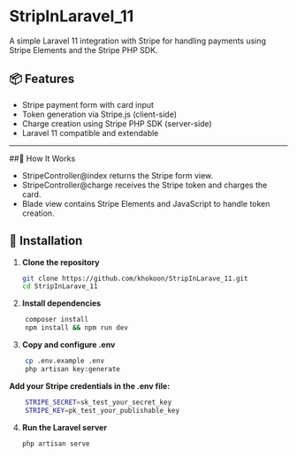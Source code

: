 # StripInLaravel_11

A simple Laravel 11 integration with Stripe for handling payments using Stripe Elements and the Stripe PHP SDK.

## 📦 Features

- Stripe payment form with card input
- Token generation via Stripe.js (client-side)
- Charge creation using Stripe PHP SDK (server-side)
- Laravel 11 compatible and extendable

---

##🧠 How It Works
- StripeController@index returns the Stripe form view.
- StripeController@charge receives the Stripe token and charges the card.
- Blade view contains Stripe Elements and JavaScript to handle token creation.



## 🚀 Installation

1. **Clone the repository**
   ```bash
   git clone https://github.com/khokoon/StripInLarave_11.git
   cd StripInLarave_11
   ```
2. **Install dependencies**
 ```bash
     composer install
     npm install && npm run dev
```
3. **Copy and configure .env**
```bash
    cp .env.example .env
    php artisan key:generate
```
**Add your Stripe credentials in the .env file:**
```bash
    STRIPE_SECRET=sk_test_your_secret_key
    STRIPE_KEY=pk_test_your_publishable_key
```
4. **Run the Laravel server**
   ```bash
   php artisan serve
